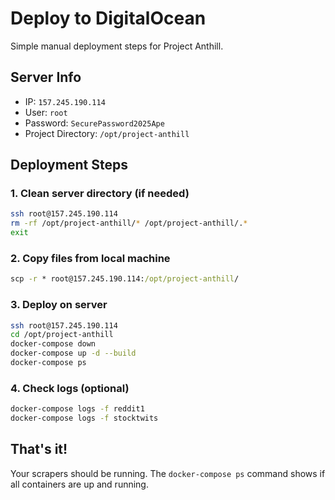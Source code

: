 # Deploy to DigitalOcean

Simple manual deployment steps for Project Anthill.

## Server Info
- IP: `157.245.190.114`
- User: `root`
- Password: `SecurePassword2025Ape`
- Project Directory: `/opt/project-anthill`

## Deployment Steps

### 1. Clean server directory (if needed)
```bash
ssh root@157.245.190.114
rm -rf /opt/project-anthill/* /opt/project-anthill/.*
exit
```

### 2. Copy files from local machine
```cmd
scp -r * root@157.245.190.114:/opt/project-anthill/
```

### 3. Deploy on server
```bash
ssh root@157.245.190.114
cd /opt/project-anthill
docker-compose down
docker-compose up -d --build
docker-compose ps
```

### 4. Check logs (optional)
```bash
docker-compose logs -f reddit1
docker-compose logs -f stocktwits
```

## That's it!
Your scrapers should be running. The `docker-compose ps` command shows if all containers are up and running.
